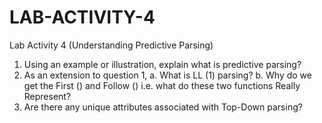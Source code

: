 # LAB-ACTIVITY-4


Lab Activity 4 (Understanding Predictive Parsing)
1. Using an example or illustration, explain what is predictive parsing?
2. As an extension to question 1,
a. What is LL (1) parsing?
b. Why do we get the First () and Follow () i.e. what do these two functions Really
Represent?
3. Are there any unique attributes associated with Top-Down parsing? 
